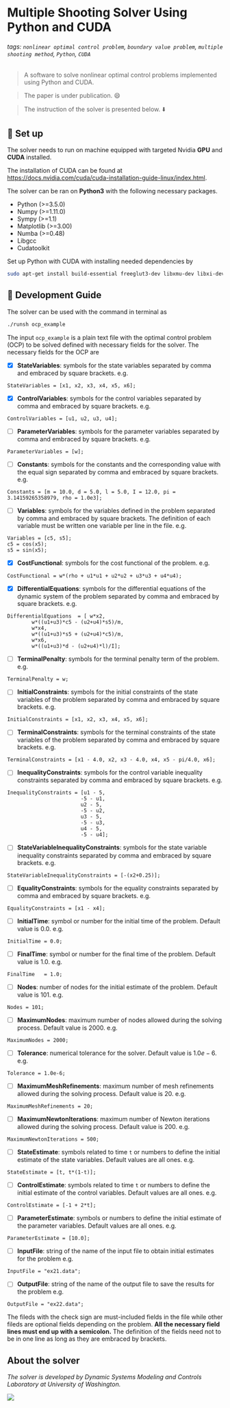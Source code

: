 # Multiple Shooting Solver Using Python and CUDA

###### tags: `nonlinear optimal control problem`, `boundary value problem`, `multiple shooting method`, `Python`, `CUDA`

> A software to solve nonlinear optimal control problems implemented using Python and CUDA. 

> The paper is under publication. :smile: 

> The instruction of the solver is presented below. :arrow_down: 

## :memo: Set up

The solver needs to run on machine equipped with targeted Nvidia **GPU** and **CUDA** installed. 

The installation of CUDA can be found at https://docs.nvidia.com/cuda/cuda-installation-guide-linux/index.html.

The solver can be ran on **Python3** with the following necessary packages.

- Python (>=3.5.0)
- Numpy (>=1.11.0)
- Sympy (>=1.1)
- Matplotlib (>=3.00)
- Numba (>=0.48)
- Libgcc
- Cudatoolkit

Set up Python with CUDA with installing needed dependencies by
```bash
sudo apt-get install build-essential freeglut3-dev libxmu-dev libxi-dev git cmake libqt4-dev libphonon-dev libxml2-dev libxslt1-dev libqtwebkit-dev libboost-all-dev python-setuptools libboost-python-dev libboost-thread-dev -y
```

## :incoming_envelope:  Development Guide

The solver can be used with the command in terminal as
```bash
./runsh ocp_example
```
The input `ocp_example` is a plain text file with the optimal control problem (OCP) to be solved defined with necessary fields for the solver. 
The necessary fields for the OCP are 

- [x] **StateVariables**: symbols for the state variables separated by comma and embraced by square brackets. e.g. 
```typescript==*
StateVariables = [x1, x2, x3, x4, x5, x6];
```
- [x] **ControlVariables**: symbols for the control variables separated by comma and embraced by square brackets. e.g. 
```typescript==*
ControlVariables = [u1, u2, u3, u4];
```
- [ ] **ParameterVariables**: symbols for the parameter variables separated by comma and embraced by square brackets. e.g. 
```typescript==*
ParameterVariables = [w];
```
- [ ] **Constants**: symbols for the constants and the corresponding value with the equal sign separated by comma and embraced by square brackets. e.g. 
```typescript==*
Constants = [m = 10.0, d = 5.0, l = 5.0, I = 12.0, pi = 3.14159265358979, rho = 1.0e3];
```
- [ ] **Variables**: symbols for the variables defined in the problem separated by comma and embraced by square brackets. The definition of each variable must be written one variable per line in the file. e.g. 
```typescript==*
Variables = [c5, s5];
c5 = cos(x5);
s5 = sin(x5);
```
- [x] **CostFunctional**: symbols for the cost functional of the problem. e.g. 
```typescript==*
CostFunctional = w*(rho + u1*u1 + u2*u2 + u3*u3 + u4*u4);
```
- [x] **DifferentialEquations**: symbols for the differential equations of the dynamic system of the problem separated by comma and embraced by square brackets. e.g. 
```typescript==*
DifferentialEquations  = [ w*x2,
        w*((u1+u3)*c5 - (u2+u4)*s5)/m,
        w*x4,
        w*((u1+u3)*s5 + (u2+u4)*c5)/m,
        w*x6,
        w*((u1+u3)*d - (u2+u4)*l)/I];
```
- [ ] **TerminalPenalty**: symbols for the terminal penalty term of the problem. e.g. 
```typescript==*
TerminalPenalty = w;
```
- [ ] **InitialConstraints**: symbols for the initial constraints of the state variables of the problem separated by comma and embraced by square brackets. e.g. 
```typescript==*
InitialConstraints = [x1, x2, x3, x4, x5, x6];
```
- [ ] **TerminalConstraints**: symbols for the terminal constraints of the state variables of the problem separated by comma and embraced by square brackets. e.g. 
```typescript==*
TerminalConstraints = [x1 - 4.0, x2, x3 - 4.0, x4, x5 - pi/4.0, x6];
```
- [ ] **InequalityConstraints**: symbols for the control variable inequality constraints separated by comma and embraced by square brackets. e.g. 
```typescript==*
InequalityConstraints = [u1 - 5, 
                        -5 - u1, 
                        u2 - 5, 
                        -5 - u2, 
                        u3 - 5, 
                        -5 - u3, 
                        u4 - 5, 
                        -5 - u4];
```
- [ ] **StateVariableInequalityConstraints**: symbols for the state variable inequality constraints separated by comma and embraced by square brackets. e.g. 
```typescript==*
StateVariableInequalityConstraints = [-(x2+0.25)];
```
- [ ] **EqualityConstraints**: symbols for the equality constraints separated by comma and embraced by square brackets. e.g. 
```typescript==*
EqualityConstraints = [x1 - x4];
```
- [ ] **InitialTime**: symbol or number for the initial time of the problem. Default value is 0.0. e.g. 
```typescript==*
InitialTime = 0.0;
```
- [ ] **FinalTime**: symbol or number for the final time of the problem. Default value is 1.0. e.g. 
```typescript==*
FinalTime   = 1.0;
```
- [ ] **Nodes**: number of nodes for the initial estimate of the problem. Default value is 101. e.g. 
```typescript==*
Nodes = 101;
```
- [ ] **MaximumNodes**: maximum number of nodes allowed during the solving process. Default value is 2000. e.g. 
```typescript==*
MaximumNodes = 2000;
```
- [ ] **Tolerance**: numerical tolerance for the solver. Default value is $1.0e-6$. e.g. 
```typescript==*
Tolerance = 1.0e-6;
```
- [ ] **MaximumMeshRefinements**: maximum number of mesh refinements allowed during the solving process. Default value is 20. e.g. 
```typescript==*
MaximumMeshRefinements = 20;
```
- [ ] **MaximumNewtonIterations**: maximum number of Newton iterations allowed during the solving process. Default value is 200. e.g. 
```typescript==*
MaximumNewtonIterations = 500;
```
- [ ] **StateEstimate**: symbols related to time `t` or numbers to define the initial estimate of the state variables. Default values are all ones. e.g. 
```typescript==*
StateEstimate = [t, t*(1-t)];
```
- [ ] **ControlEstimate**: symbols related to time `t` or numbers to define the initial estimate of the control variables. Default values are all ones. e.g. 
```typescript==*
ControlEstimate = [-1 + 2*t];
```
- [ ] **ParameterEstimate**: symbols or numbers to define the initial estimate of the parameter variables. Default values are all ones. e.g. 
```typescript==*
ParameterEstimate = [10.0];
```
- [ ] **InputFile**: string of the name of the input file to obtain initial estimates for the problem e.g. 
```typescript==*
InputFile = "ex21.data";
```
- [ ] **OutputFile**: string of the name of the output file to save the results for the problem e.g. 
```typescript==*
OutputFile = "ex22.data";
```

The fileds with the check sign are must-included fields in the file while other fileds are optional fields depending on the problem.
**All the necessary field lines must end up with a semicolon.**
The definition of the fields need not to be in one line as long as they are embraced by brackets.

## About the solver

*The solver is developed by Dynamic Systems Modeling and Controls Laboratory at University of Washington.*

![](https://i.imgur.com/kQSpFjN.png)